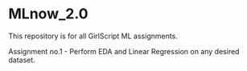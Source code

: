 # MLnow_2.0
This repository is for all GirlScript ML assignments.

Assignment no.1 - Perform EDA and Linear Regression on any desired dataset.
